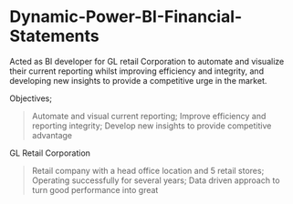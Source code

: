 # Dynamic-Power-BI-Financial-Statements
Acted as BI developer for GL retail Corporation to automate and visualize their current reporting whilst improving efficiency and integrity, and developing new insights to provide a competitive urge in the market.  

Objectives;
> Automate and visual current reporting;
> Improve efficiency and reporting integrity;
> Develop new insights to provide competitive advantage

GL Retail Corporation
> Retail company with a head office location and 5 retail stores;
> Operating successfully for several years;
> Data driven approach to turn good performance into great
